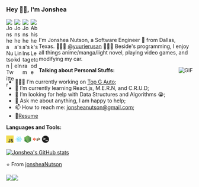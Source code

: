### Hey 👋🏽, I'm Jonshea

<a href="https://twitter.com/yuurierusan">
  <img align="left" alt="Jonshea Nutson | Twitter" width="22px" src="https://cdn.jsdelivr.net/npm/simple-icons@v3/icons/twitter.svg" />
</a>
<a href="https://www.linkedin.com/in/jonshean/">
  <img align="left" alt="Jonshea's LinkdeIn" width="22px" src="https://cdn.jsdelivr.net/npm/simple-icons@v3/icons/linkedin.svg" />
</a>
<a href="https://www.instagram.com/yuurierusan/">
  <img align="left" alt="Jonshea's Instagram" width="22px" src="https://cdn.jsdelivr.net/npm/simple-icons@v3/icons/instagram.svg" />
</a>
<a href="https://leetcode.com/yuurieru/">
  <img align="left" alt="Abhishek's Leetcode" width="22px" src="https://cdn.jsdelivr.net/npm/simple-icons@v3/icons/leetcode.svg" />
</a>

<br />
<br />

I'm Jonshea Nutson, a Software Engineer 🚀 from Dallas, Texas. 🙍🏽‍♂️ [@yuurierusan](https://github.com/yuurierusan) 👨🏽‍💻 Beside's programming, I enjoy all things anime/manga/light novel, playing video games, and modifying my car.

  <img align="right" alt="GIF" src="https://i.pinimg.com/originals/3e/05/74/3e05748e85c7646fbfeca81f3607ac5b.gif" />
  
**Talking about Personal Stuffs:**

-   👨🏽‍💻 I’m currently working on [Top G Auto](https://github.com/abhisheknaiidu/A-POP);
-   🌱 I’m currently learning React.js, M.E.R.N, and C.R.U.D;
-   🤔 I’m looking for help with Data Structures and Algorithms 😭;
-   💬 Ask me about anything, I am happy to help;
-   📫 How to reach me: jonsheanutson@gmail.com;
-   📝[Resume](TBA)

**Languages and Tools:**

<code><img height="20" src="https://raw.githubusercontent.com/github/explore/80688e429a7d4ef2fca1e82350fe8e3517d3494d/topics/javascript/javascript.png"></code>
<code><img height="20" src="https://raw.githubusercontent.com/github/explore/80688e429a7d4ef2fca1e82350fe8e3517d3494d/topics/react/react.png"></code>
<code><img height="20" src="https://raw.githubusercontent.com/github/explore/80688e429a7d4ef2fca1e82350fe8e3517d3494d/topics/nodejs/nodejs.png"></code>
<code><img height="20" src="https://raw.githubusercontent.com/github/explore/80688e429a7d4ef2fca1e82350fe8e3517d3494d/topics/git/git.png"></code>
<code><img height="20" src="https://raw.githubusercontent.com/github/explore/80688e429a7d4ef2fca1e82350fe8e3517d3494d/topics/terminal/terminal.png"></code>

[![Jonshea's GitHub stats](https://github-readme-stats.vercel.app/api?username=yuurierusan)](https://github.com/yuurierusan/github-readme-stats)

⭐️ From [jonsheaNutson](https://github.com/yuurierusan)

<a href="https://github.com/yuurierusan/Mine_Sweeper">
  <img align="left" src="https://github-readme-stats.vercel.app/api/pin/?username=yuurierusan&repo=Mine_Sweeper" />
</a>

<a href="https://github.com/abhisheknaiidu/IIITDMJ-GPA">
  <img align="left" src="https://github-readme-stats.vercel.app/api/pin/?username=yuurierusan&repo=Top-G-Auto-App" />
</a>
